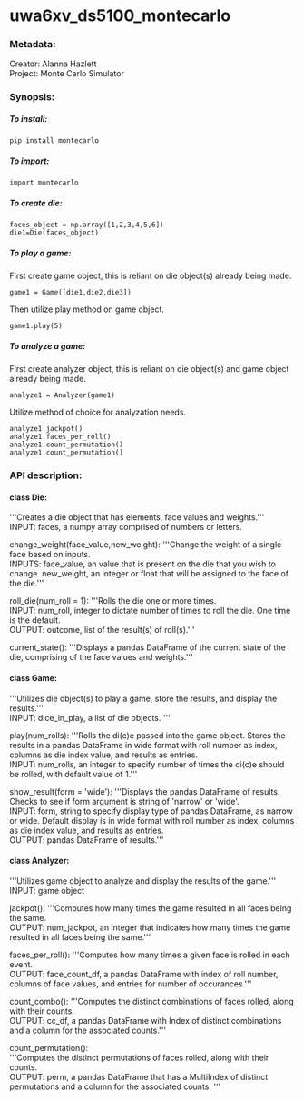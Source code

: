 # uwa6xv_ds5100_montecarlo
### Metadata: 
Creator: Alanna Hazlett\
Project: Monte Carlo Simulator

### Synopsis:
##### To install:        
```{python}
pip install montecarlo
```
##### To import:         
```{python}
import montecarlo
```
##### To create die:     
```{python}
faces_object = np.array([1,2,3,4,5,6])
die1=Die(faces_object)
```
##### To play a game:    
First create game object, this is reliant on die object(s) already being made.
```{python}
game1 = Game([die1,die2,die3])
```
Then utilize play method on game object.
```{python}
game1.play(5)
```
##### To analyze a game: 
First create analyzer object, this is reliant on die object(s) and game object already being made. 
```{python}
analyze1 = Analyzer(game1)
```
Utilize method of choice for analyzation needs.
```{python}
analyze1.jackpot()
analyze1.faces_per_roll()
analyze1.count_permutation()
analyze1.count_permutation()
```
                             

### API description: 
#### class Die: 
'''Creates a die object that has elements, face values and weights.'''\
INPUT: faces, a numpy array comprised of numbers or letters.

change_weight(face_value,new_weight):
'''Change the weight of a single face based on inputs.\
INPUTS: face_value, an value that is present on the die that you wish to change.
new_weight, an integer or float that will be assigned to the face of the die.'''

roll_die(num_roll = 1):
'''Rolls the die one or more times. \
INPUT: num_roll, integer to dictate number of times to roll the die. One time is the default.\
OUTPUT: outcome, list of the result(s) of roll(s).'''

current_state():
'''Displays a pandas DataFrame of the current state of the die, comprising of the face values and weights.'''
            
            
#### class Game:
'''Utilizes die object(s) to play a game, store the results, and display the results.'''\
INPUT: dice_in_play, a list of die objects. '''

play(num_rolls):
'''Rolls the di(c)e passed into the game object. Stores the results in a pandas DataFrame in wide format with roll number as index, columns as die index value, and results as entries.\
INPUT: num_rolls, an integer to specify number of times the di(c)e should be rolled, with default value of 1.'''

show_result(form = 'wide'):
'''Displays the pandas DataFrame of results. Checks to see if form argument is string of 'narrow' or 'wide'.\
INPUT: form, string to specify display type of pandas DataFrame, as narrow or wide. Default display is in wide format with roll number as index, columns as die index value, and results as entries.\
OUTPUT: pandas DataFrame of results.'''


#### class Analyzer:
'''Utilizes game object to analyze and display the results of the game.'''\
INPUT: game object

jackpot():
'''Computes how many times the game resulted in all faces being the same.\
OUTPUT: num_jackpot, an integer that indicates how many times the game resulted in all faces being the same.'''

faces_per_roll():
'''Computes how many times a given face is rolled in each event.\
OUTPUT: face_count_df, a pandas DataFrame with index of roll number, columns of face values, and entries for number of occurances.'''

count_combo():
'''Computes the distinct combinations of faces rolled, along with their counts.\
OUTPUT: cc_df, a pandas DataFrame with Index of distinct combinations and a column for the associated counts.'''

count_permutation():           
'''Computes the distinct permutations of faces rolled, along with their counts.\
OUTPUT: perm, a pandas DataFrame that has a MultiIndex of distinct permutations and a column for the associated counts. '''




